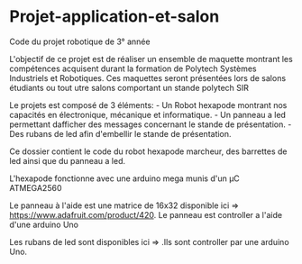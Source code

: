 # Projet-application-et-salon
Code du projet robotique de 3° année 

L'objectif de ce projet est de réaliser un ensemble de maquette montrant les compétences acquisent durant la formation de Polytech Systèmes Industriels et Robotiques. Ces maquettes seront présentées lors de salons étudiants ou tout utre salons comportant un stande polytech SIR

Le projets est composé de 3 éléments:
    - Un Robot hexapode montrant nos capacités en électronique, mécanique et informatique.
    - Un panneau a led permettant dafficher des messages concernant le stande de présentation.
    - Des rubans de led afin d'embellir le stande de présentation.

Ce dossier contient le code du robot hexapode marcheur, des barrettes de led ainsi que du panneau a led.

L'hexapode fonctionne avec une arduino mega munis d'un µC ATMEGA2560

Le panneau à l'aide est une matrice de 16x32 disponible ici => https://www.adafruit.com/product/420. Le panneau est controller a l'aide d'une arduino Uno

Les rubans de led sont disponibles ici => .Ils sont controller par une arduino Uno.
